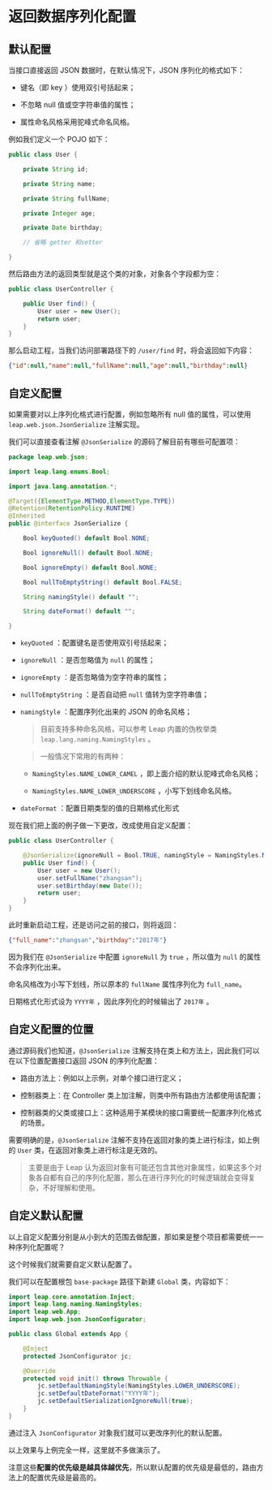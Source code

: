 # 返回数据序列化配置

## 默认配置

当接口直接返回 JSON 数据时，在默认情况下，JSON 序列化的格式如下：

- 键名（即 key ）使用双引号括起来；

- 不忽略 null 值或空字符串值的属性；

- 属性命名风格采用驼峰式命名风格。

例如我们定义一个 POJO 如下：

```java
public class User {

    private String id;

    private String name;

    private String fullName;

    private Integer age;

    private Date birthday;

    // 省略 getter 和setter

}
```

然后路由方法的返回类型就是这个类的对象，对象各个字段都为空：

```java
public class UserController {

    public User find() {
        User user = new User();
        return user;
    }
}
```

那么启动工程，当我们访问部署路径下的 `/user/find` 时，将会返回如下内容：

```json
{"id":null,"name":null,"fullName":null,"age":null,"birthday":null}
```

## 自定义配置

如果需要对以上序列化格式进行配置，例如忽略所有 null 值的属性，可以使用 `leap.web.json.JsonSerialize` 注解实现。

我们可以直接查看注解 `@JsonSerialize` 的源码了解目前有哪些可配置项：

```java
package leap.web.json;

import leap.lang.enums.Bool;

import java.lang.annotation.*;

@Target({ElementType.METHOD,ElementType.TYPE})
@Retention(RetentionPolicy.RUNTIME)
@Inherited
public @interface JsonSerialize {

	Bool keyQuoted() default Bool.NONE;

	Bool ignoreNull() default Bool.NONE;

	Bool ignoreEmpty() default Bool.NONE;

	Bool nullToEmptyString() default Bool.FALSE;

	String namingStyle() default "";

    String dateFormat() default "";

}
```

- `keyQuoted` ：配置键名是否使用双引号括起来；

- `ignoreNull` ：是否忽略值为 `null` 的属性；

- `ignoreEmpty` ：是否忽略值为空字符串的属性；

- `nullToEmptyString` ：是否自动把 `null` 值转为空字符串值；

- `namingStyle` ：配置序列化出来的 JSON 的命名风格；

    > 目前支持多种命名风格，可以参考 Leap 内置的伪枚举类 `leap.lang.naming.NamingStyles` 。

    > 一般情况下常用的有两种：

    - `NamingStyles.NAME_LOWER_CAMEL` ，即上面介绍的默认驼峰式命名风格；

    - `NamingStyles.NAME_LOWER_UNDERSCORE` ，小写下划线命名风格。

- `dateFormat` ：配置日期类型的值的日期格式化形式

现在我们把上面的例子做一下更改，改成使用自定义配置：

```java
public class UserController {

    @JsonSerialize(ignoreNull = Bool.TRUE, namingStyle = NamingStyles.NAME_LOWER_UNDERSCORE, dateFormat = "YYYY年")
    public User find() {
        User user = new User();
        user.setFullName("zhangsan");
        user.setBirthday(new Date());
        return user;
    }
}
```

此时重新启动工程，还是访问之前的接口，则将返回：

```json
{"full_name":"zhangsan","birthday":"2017年"}
```

因为我们在 `@JsonSerialize` 中配置 `ignoreNull` 为 `true` ，所以值为 `null` 的属性不会序列化出来。

命名风格改为小写下划线，所以原本的 `fullName` 属性序列化为 `full_name`。

日期格式化形式设为 `YYYY年` ，因此序列化的时候输出了 `2017年` 。

## 自定义配置的位置

通过源码我们也知道，`@JsonSerialize` 注解支持在类上和方法上，因此我们可以在以下位置配置接口返回 JSON 的序列化配置：

- 路由方法上：例如以上示例，对单个接口进行定义；

- 控制器类上：在 Controller 类上加注解，则类中所有路由方法都使用该配置；

- 控制器类的父类或接口上：这种适用于某模块的接口需要统一配置序列化格式的场景。

需要明确的是，`@JsonSerialize` 注解不支持在返回对象的类上进行标注，如上例的 `User` 类，在返回对象类上进行标注是无效的。

> 主要是由于 Leap 认为返回对象有可能还包含其他对象属性，如果这多个对象各自都有自己的序列化配置，那么在进行序列化的时候逻辑就会变得复杂，不好理解和使用。

## 自定义默认配置

以上自定义配置分别是从小到大的范围去做配置，那如果是整个项目都需要统一一种序列化配置呢？

这个时候我们就需要自定义默认配置了。

我们可以在配置根包 `base-package` 路径下新建 `Global` 类，内容如下：

```java
import leap.core.annotation.Inject;
import leap.lang.naming.NamingStyles;
import leap.web.App;
import leap.web.json.JsonConfigurator;

public class Global extends App {

    @Inject
    protected JsonConfigurator jc;

    @Override
    protected void init() throws Throwable {
        jc.setDefaultNamingStyle(NamingStyles.LOWER_UNDERSCORE);
        jc.setDefaultDateFormat("YYYY年");
        jc.setDefaultSerializationIgnoreNull(true);
    }
}
```

通过注入 `JsonConfigurator` 对象我们就可以更改序列化的默认配置。

以上效果与上例完全一样，这里就不多做演示了。

注意这些**配置的优先级是越具体越优先**，所以默认配置的优先级是最低的，路由方法上的配置优先级是最高的。